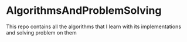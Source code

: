 # AlgorithmsAndProblemSolving
 This repo contains all the algorithms that I learn with its implementations and solving problem on them
